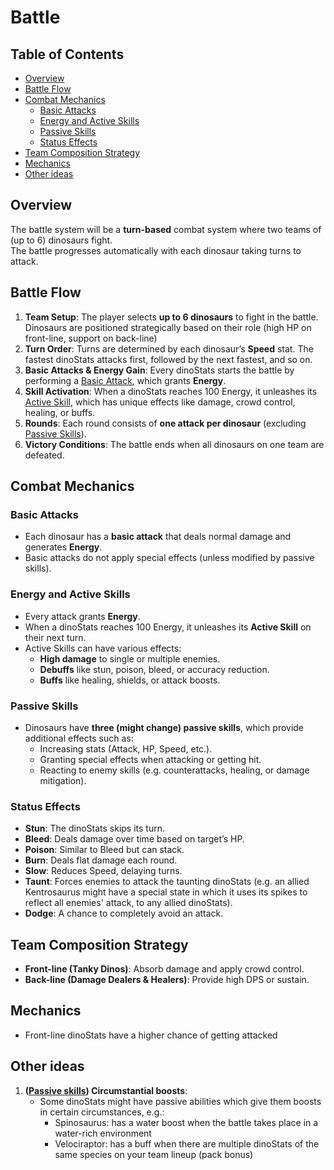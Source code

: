 # Battle

## Table of Contents

- [Overview](#overview)
- [Battle Flow](#battle-flow)
- [Combat Mechanics](#combat-mechanics)
    - [Basic Attacks](#basic-attacks)
    - [Energy and Active Skills](#energy-and-active-skills)
    - [Passive Skills](#passive-skills)
    - [Status Effects](#status-effects)
- [Team Composition Strategy](#team-composition-strategy)
- [Mechanics](#mechanics)
- [Other ideas](#other-ideas)

## Overview

The battle system will be a **turn-based** combat system where two teams of (up to 6) dinosaurs fight.  
The battle progresses automatically with each dinosaur taking turns to attack.

## Battle Flow

1. **Team Setup**: The player selects **up to 6 dinosaurs** to fight in the battle. Dinosaurs are positioned
   strategically based on their role (high HP on front-line, support on back-line)
2. **Turn Order**: Turns are determined by each dinosaur’s **Speed** stat. The fastest dinoStats attacks first, followed by
   the next fastest, and so on.
3. **Basic Attacks & Energy Gain**: Every dinoStats starts the battle by performing a [Basic Attack](#basic-attacks), which
   grants **Energy**.
4. **Skill Activation**: When a dinoStats reaches 100 Energy, it unleashes its [Active Skill](#energy-and-active-skills), which
   has unique effects like damage, crowd control, healing, or buffs.
5. **Rounds**: Each round consists of **one attack per dinosaur** (excluding [Passive Skills](#passive-skills)).
6. **Victory Conditions**: The battle ends when all dinosaurs on one team are defeated.

## Combat Mechanics

### **Basic Attacks**

- Each dinosaur has a **basic attack** that deals normal damage and generates **Energy**.
- Basic attacks do not apply special effects (unless modified by passive skills).

### **Energy and Active Skills**

- Every attack grants **Energy**.
- When a dinoStats reaches 100 Energy, it unleashes its **Active Skill** on their next turn.
- Active Skills can have various effects:
    - **High damage** to single or multiple enemies.
    - **Debuffs** like stun, poison, bleed, or accuracy reduction.
    - **Buffs** like healing, shields, or attack boosts.

### **Passive Skills**

- Dinosaurs have **three (might change) passive skills**, which provide additional effects such as:
    - Increasing stats (Attack, HP, Speed, etc.).
    - Granting special effects when attacking or getting hit.
    - Reacting to enemy skills (e.g. counterattacks, healing, or damage mitigation).

### **Status Effects**

- **Stun**: The dinoStats skips its turn.
- **Bleed**: Deals damage over time based on target’s HP.
- **Poison**: Similar to Bleed but can stack.
- **Burn**: Deals flat damage each round.
- **Slow**: Reduces Speed, delaying turns.
- **Taunt**: Forces enemies to attack the taunting dinoStats (e.g. an allied Kentrosaurus might have a special state in which
  it uses its spikes to reflect all enemies' attack, to any allied dinoStats).
- **Dodge**: A chance to completely avoid an attack.

## Team Composition Strategy

- **Front-line (Tanky Dinos)**: Absorb damage and apply crowd control.
- **Back-line (Damage Dealers & Healers)**: Provide high DPS or sustain.

## Mechanics

- Front-line dinoStats have a higher chance of getting attacked

## Other ideas

1. **([Passive skills](#passive-skills)) Circumstantial boosts**:
    - Some dinoStats might have passive abilities which give them boosts in certain circumstances, e.g.:
      - Spinosaurus: has a water boost when the battle takes place in a water-rich environment
      - Velociraptor: has a buff when there are multiple dinoStats of the same species on your team lineup (pack bonus)
